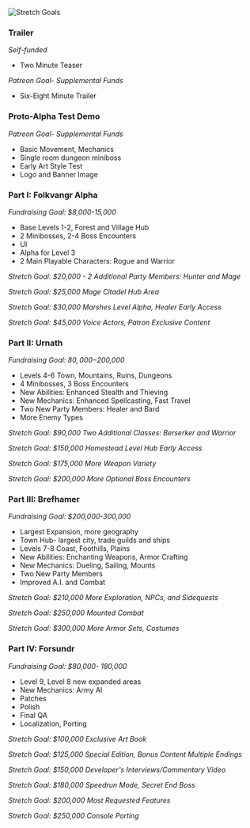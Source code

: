![Stretch Goals](https://github.com/jcongerkallas1/Folkvangr/blob/master/Images/campaign_outline_promotional.jpg)

### Trailer
*Self-funded*
- Two Minute Teaser

*Patreon Goal- Supplemental Funds*
- Six-Eight Minute Trailer

### Proto-Alpha Test Demo
*Patreon Goal- Supplemental Funds*
- Basic Movement, Mechanics
- Single room dungeon miniboss
- Early Art Style Test
- Logo and Banner Image

### Part I: Folkvangr Alpha
*Fundraising Goal: $8,000-15,000*
- Base Levels 1-2, Forest and Village Hub 
- 2 Minibosses, 2-4 Boss Encounters
- UI
- Alpha for Level 3
- 2 Main Playable Characters: Rogue and Warrior

*Stretch Goal: $20,000 - 2 Additional Party Members: Hunter and Mage*

*Stretch Goal: $25,000 Mage Citadel Hub Area*

*Stretch Goal: $30,000 Marshes Level Alpha, Healer Early Access* 

*Stretch Goal: $45,000 Voice Actors, Patron Exclusive Content*

### Part II: Urnath
*Fundraising Goal: $80,000-$200,000*
- Levels 4-6 Town, Mountains, Ruins, Dungeons
- 4 Minibosses, 3 Boss Encounters
- New Abilities: Enhanced Stealth and Thieving
- New Mechanics: Enhanced Spellcasting, Fast Travel
- Two New Party Members: Healer and Bard
- More Enemy Types

*Stretch Goal: $90,000 Two Additional Classes: Berserker and Warrior*

*Stretch Goal: $150,000 Homestead Level Hub Early Access*

*Stretch Goal: $175,000 More Weapon Variety*

*Stretch Goal: $200,000 More Optional Boss Encounters*

### Part III: Brefhamer
*Fundraising Goal: $200,000-300,000*
- Largest Expansion, more geography
- Town Hub- largest city, trade guilds and ships
- Levels 7-8 Coast, Foothills, Plains
- New Abilities: Enchanting Weapons, Armor Crafting
- New Mechanics: Dueling, Sailing, Mounts
- Two New Party Members
- Improved A.I. and Combat

*Stretch Goal: $210,000 More Exploration, NPCs, and Sidequests*

*Stretch Goal: $250,000 Mounted Combat*

*Stretch Goal: $300,000 More Armor Sets, Costumes*

### Part IV: Forsundr
*Fundraising Goal: $80,000- 180,000*
- Level 9, Level 8 new expanded areas
- New Mechanics: Army AI
- Patches
- Polish
- Final QA
- Localization, Porting

*Stretch Goal: $100,000 Exclusive Art Book*

*Stretch Goal: $125,000 Special Edition, Bonus Content Multiple Endings*

*Stretch Goal: $150,000 Developer's Interviews/Commentary Video*

*Stretch Goal: $180,000 Speedrun Mode, Secret End Boss*

*Stretch Goal: $200,000 Most Requested Features*

*Stretch Goal: $250,000 Console Porting*

